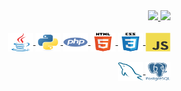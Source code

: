 <div align="right">
  <a href="https://github.com/rodolfopfranco">
  <img height="180em" src="https://github-readme-stats.vercel.app/api?username=rodolfopfranco&show_icons=true&theme=jolly&include_all_commits=true&count_private=true"/>
  <img height="180em" src="https://github-readme-stats.vercel.app/api/top-langs/?username=rodolfopfranco&layout=compact&langs_count=7&theme=jolly"/>
</div>
<div style="display: inline_block" align="right"><br>
  <img align="center" alt="Java" height="30" width="40" src="https://github.com/rodolfopfranco/rodolfopfranco/blob/main/icons/java.svg">
  <img align="center" alt="Python" height="30" width="40" src="https://github.com/rodolfopfranco/rodolfopfranco/blob/main/icons/python.svg">
  <img align="center" alt="PHP" height="30" width="40" src="https://github.com/rodolfopfranco/rodolfopfranco/blob/main/icons/php.svg">
  <img align="center" alt="HTML5" height="30" width="40" src="https://github.com/rodolfopfranco/rodolfopfranco/blob/main/icons/html5.svg">
  <img align="center" alt="CSS" height="30" width="40" src="https://github.com/rodolfopfranco/rodolfopfranco/blob/main/icons/css3.svg">
  <img align="center" alt="JavaScript" height="30" width="40" src="https://github.com/rodolfopfranco/rodolfopfranco/blob/main/icons/javascript.svg">
</div>
<div style="display: inline_block" align="right"><br> 
  <img align="center" alt="MySQL" height="30" width="40" src="https://github.com/rodolfopfranco/rodolfopfranco/blob/main/icons/mysql.svg">
  <img align="center" alt="PostgreSQL" height="30" width="40" src="https://github.com/rodolfopfranco/rodolfopfranco/blob/main/icons/postgresql.svg">
</div>
